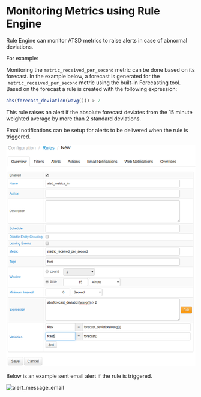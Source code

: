 # Monitoring Metrics using Rule Engine

Rule Engine can monitor ATSD metrics to raise alerts in case of abnormal
deviations.

For example:

Monitoring the `metric_received_per_second` metric can be done based on
its forecast. In the example below, a forecast is generated for the
 `metric_received_per_second` metric using the built-in Forecasting
tool. Based on the forecast a rule is created with the following
expression:

```javascript
abs(forecast_deviation(wavg())) > 2
```

This rule raises an alert if the absolute forecast deviates from the
15 minute weighted average by more than 2 standard deviations.

Email notifications can be setup for alerts to be delivered when the rule is triggered.

![](./images/rule_engine_atsd_jmx.png "rule_engine_atsd_jmx")

Below is an example sent email alert if the rule is triggered.

![](./images/alert_message_email.png "alert_message_email")

